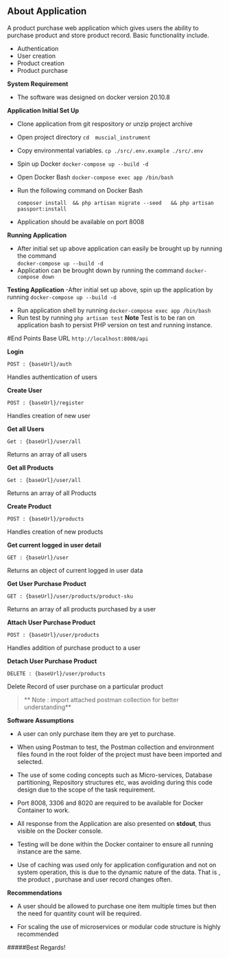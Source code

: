 
## About Application
A product purchase web application which gives users the ability to purchase product and store product record. Basic functionality include.

- Authentication
- User creation
- Product creation
- Product purchase 

**System Requirement**
- The software was designed on docker version 20.10.8

**Application Initial Set Up**
- Clone application from git respository or unzip project archive
- Open  project directory  `cd  muscial_instrument  `
- Copy environmental variables. `cp ./src/.env.example ./src/.env`
- Spin up Docker    `docker-compose up --build -d`
- Open Docker Bash  `docker-compose exec app /bin/bash`
- Run the following command on Docker Bash

  `composer install  && php artisan migrate --seed   && php artisan passport:install`
  
- Application should be available on  port 8008

**Running Application**
- After initial set up above application can easily be brought up by running the command   
`docker-compose up --build -d`
- Application can be brought down by running the command  `docker-compose down `

**Testing  Application**
-After initial set up above, spin up the application by running `docker-compose up --build -d`
- Run application shell by running    `docker-compose exec app /bin/bash`
- Run test by running  `php artisan test`
 **Note**  Test is to be ran on application bash to persist PHP version on test and running instance.

#End Points
Base URL `http://localhost:8008/api`

**Login**  

`POST : {baseUrl}/auth`

Handles authentication of users

**Create User**  

`POST : {baseUrl}/register`

Handles creation of new user

**Get all Users**  

`Get : {baseUrl}/user/all`

Returns an array of all users

**Get all Products**  

`Get : {baseUrl}/user/all`

Returns an array of all Products

**Create Product**  

`POST : {baseUrl}/products`

Handles creation of new products 

**Get current  logged in user detail**  

`GET : {baseUrl}/user`

Returns an object of current logged in user data

**Get User Purchase Product**  

`GET : {baseUrl}/user/products/product-sku`

Returns an array of all products purchased by a user


**Attach User Purchase Product**  

`POST : {baseUrl}/user/products`

Handles addition of purchase product to a user

**Detach User Purchase Product**  

`DELETE : {baseUrl}/user/products`

Delete Record of user purchase on a particular product


> ** Note :  import attached postman collection for better understanding**


**Software Assumptions**
- A user can only purchase item they are yet to purchase.

- When using Postman to test, the Postman collection and environment files found in the root folder of the  project must have been imported and selected.

- The use of some coding concepts such as Micro-services, Database partitioning, Repository structures etc, was avoiding during this code design due to the scope of the task requirement.

- Port 8008, 3306 and 8020 are required to be available for Docker Container to work.

- All response from the Application are also presented on **stdout**, thus visible on the Docker console.

- Testing will be done within the Docker container to ensure all running instance are the same.

- Use of caching was used only for application configuration and not on system operation, this is due to the dynamic nature of the data. That is , the product , purchase and user record changes often.

**Recommendations**
- A user should be allowed to purchase one item multiple times but then the need for quantity count will be required.

- For scaling the use of microservices or modular code structure is highly recommended

#####Best  Regards!


